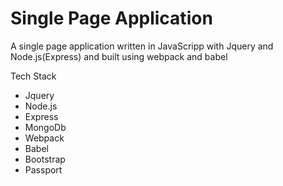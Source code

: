 # Single Page Application
A single page application written in JavaScripp with Jquery and Node.js(Express) and built using webpack and babel

Tech Stack
* Jquery
* Node.js
* Express
* MongoDb
* Webpack
* Babel
* Bootstrap
* Passport
